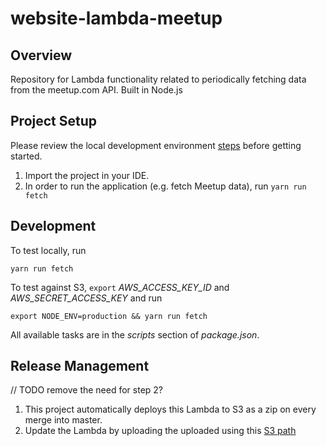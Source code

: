 # website-lambda-meetup

## Overview
Repository for Lambda functionality related to periodically fetching data from the meetup.com API.  Built in Node.js

## Project Setup

Please review the local development environment [steps](https://github.com/ProvidenceGeeks/website-docs/wiki/Onboarding-Guide#lambda) before getting started.

1. Import the project in your IDE.
2. In order to run the application (e.g. fetch Meetup data), run `yarn run fetch`

## Development
To test locally, run
```
yarn run fetch
```

To test against S3, `export` _AWS_ACCESS_KEY_ID_ and _AWS_SECRET_ACCESS_KEY_ and run
```
export NODE_ENV=production && yarn run fetch
```

All available tasks are in the *scripts* section of *package.json*.

## Release Management
// TODO remove the need for step 2?
1. This project automatically deploys this Lambda to S3 as a zip on every merge into master.
1. Update the Lambda by uploading the uploaded using this [S3 path](https://s3.amazonaws.com/providencegeeks.com/lambda/meetup.zip)
